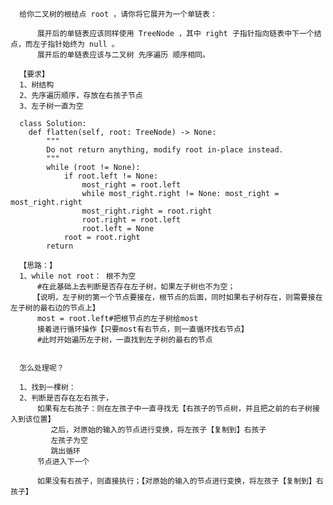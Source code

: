       给你二叉树的根结点 root ，请你将它展开为一个单链表：

          展开后的单链表应该同样使用 TreeNode ，其中 right 子指针指向链表中下一个结点，而左子指针始终为 null 。
          展开后的单链表应该与二叉树 先序遍历 顺序相同。

      【要求】
      1、树结构
      2、先序遍历顺序，存放在右孩子节点
      3、左子树一直为空
      
      class Solution:
        def flatten(self, root: TreeNode) -> None:
            """
            Do not return anything, modify root in-place instead.
            """
            while (root != None):
                if root.left != None:
                    most_right = root.left
                    while most_right.right != None: most_right = most_right.right
                    most_right.right = root.right
                    root.right = root.left
                    root.left = None
                root = root.right
            return
      
      【思路：】
      1、while not root： 根不为空
          #在此基础上去判断是否存在左子树，如果左子树也不为空；
         【说明，左子树的第一个节点要接在，根节点的后面，同时如果右子树存在，则需要接在左子树的最右边的节点上】
          most = root.left#把根节点的左子树给most
          接着进行循环操作【只要most有右节点，则一直循环找右节点】 
          #此时开始遍历左子树，一直找到左子树的最右的节点
          
          
      怎么处理呢？
      
      1、找到一棵树：
      2、判断是否存在左右孩子，
          如果有左右孩子：则在左孩子中一直寻找无【右孩子的节点树，并且把之前的右子树接入到该位置】
             之后，对原始的输入的节点进行变换，将左孩子【复制到】右孩子
             左孩子为空
             跳出循环
          节点进入下一个
          
          如果没有右孩子，则直接执行；【对原始的输入的节点进行变换，将左孩子【复制到】右孩子】
          
          
          
